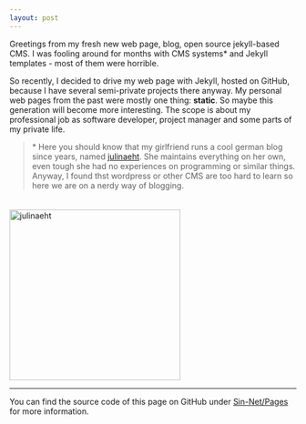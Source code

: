 ```yaml
---
layout: post
---
```


Greetings from my fresh new web page, blog, open source jekyll-based CMS. I was fooling around for months with CMS systems* and Jekyll templates - most of them were horrible.

So recently, I decided to drive my web page with Jekyll, hosted on GitHub, because I have several semi-private projects there anyway.
My personal web pages from the past were mostly one thing: **static**. So maybe this generation will become more interesting.
The scope is about my professional job as software developer, project manager and some parts of my private life.

<div class="row">
    <div class="col s12 m6 l8">
    <blockquote>  
        * Here you should know that my girlfriend runs a cool german blog since years, named <a target="_blank" href="https://www.julinaeht.de/">julinaeht</a>.
        She maintains everything on her own, even tough she had no experiences on programming or similar things.
        Anyway, I found thst wordpress or other CMS are too hard to learn so here we are on a nerdy way of blogging.
    </blockquote>
    </div>
    <div class="col s12 m6 l4 center">
        <a target="_blank" href="https://www.julinaeht.de/" >
            <img src="http://www.julinaeht.de/wp-content/uploads/2018/03/Unbenannt-2.png" alt="julinaeht" width="300" class="z-depth-3" style="margin-top: 20px;" />
        </a>
    </div>
</div>

---

You can find the source code of this page on GitHub under [Sin-Net/Pages](https://github.com/sin-net/Pages) for more information.

